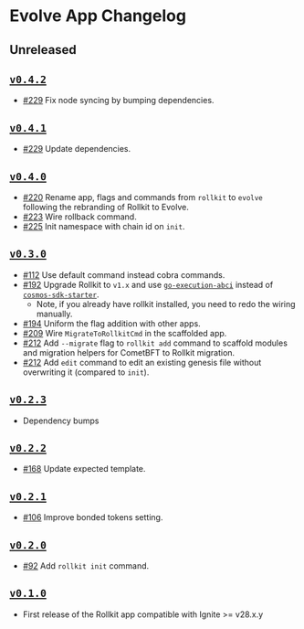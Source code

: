 # Evolve App Changelog

## Unreleased

## [`v0.4.2`](https://github.com/ignite/apps/releases/tag/evolve/v0.4.2)

- [#229](https://github.com/ignite/apps/pull/229) Fix node syncing by bumping dependencies.

## [`v0.4.1`](https://github.com/ignite/apps/releases/tag/evolve/v0.4.1)

- [#229](https://github.com/ignite/apps/pull/229) Update dependencies.

## [`v0.4.0`](https://github.com/ignite/apps/releases/tag/evolve/v0.4.0)

- [#220](https://github.com/ignite/apps/pull/220) Rename app, flags and commands from `rollkit` to `evolve` following the rebranding of Rollkit to Evolve.
- [#223](https://github.com/ignite/apps/pull/223) Wire rollback command.
- [#225](https://github.com/ignite/apps/pull/225) Init namespace with chain id on `init`.

## [`v0.3.0`](https://github.com/ignite/apps/releases/tag/rollkit/v0.3.0)

- [#112](https://github.com/ignite/apps/pull/112) Use default command instead cobra commands.
- [#192](https://github.com/ignite/apps/pull/192) Upgrade Rollkit to `v1.x` and use [`go-execution-abci`](https://github.com/evstack/ev-abci) instead of [`cosmos-sdk-starter`](https://github.com/rollkit/cosmos-sdk-starter).
  - Note, if you already have rollkit installed, you need to redo the wiring manually.
- [#194](https://github.com/ignite/apps/pull/194) Uniform the flag addition with other apps.
- [#209](https://github.com/ignite/apps/pull/209) Wire `MigrateToRollkitCmd` in the scaffolded app.
- [#212](https://github.com/ignite/apps/pull/212) Add `--migrate` flag to `rollkit add` command to scaffold modules and migration helpers for CometBFT to Rollkit migration.
- [#212](https://github.com/ignite/apps/pull/212) Add `edit` command to edit an existing genesis file without overwriting it (compared to `init`).

## [`v0.2.3`](https://github.com/ignite/apps/releases/tag/rollkit/v0.2.3)

- Dependency bumps

## [`v0.2.2`](https://github.com/ignite/apps/releases/tag/rollkit/v0.2.2)

- [#168](https://github.com/ignite/apps/pull/168) Update expected template.

## [`v0.2.1`](https://github.com/ignite/apps/releases/tag/rollkit/v0.2.1)

- [#106](https://github.com/ignite/apps/pull/106) Improve bonded tokens setting.

## [`v0.2.0`](https://github.com/ignite/apps/releases/tag/rollkit/v0.2.0)

- [#92](https://github.com/ignite/apps/pull/92) Add `rollkit init` command.

## [`v0.1.0`](https://github.com/ignite/apps/releases/tag/rollkit/v0.1.0)

- First release of the Rollkit app compatible with Ignite >= v28.x.y
